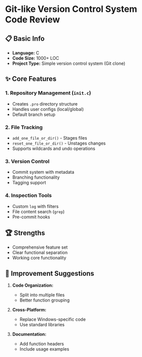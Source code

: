 # Git-like Version Control System Code Review

## 📋 Basic Info
- **Language:** C
- **Code Size:** 1000+ LOC
- **Project Type:** Simple version control system (Git clone)

## ✨ Core Features

### 1. Repository Management (`init.c`)
- Creates `.pro` directory structure
- Handles user configs (local/global)
- Default branch setup

### 2. File Tracking
- `add_one_file_or_dir()` - Stages files
- `reset_one_file_or_dir()` - Unstages changes
- Supports wildcards and undo operations

### 3. Version Control
- Commit system with metadata
- Branching functionality
- Tagging support

### 4. Inspection Tools
- Custom `log` with filters
- File content search (`grep`)
- Pre-commit hooks

## 🏆 Strengths
- Comprehensive feature set
- Clear functional separation
- Working core functionality

## 🔧 Improvement Suggestions
1. **Code Organization:**
   - Split into multiple files
   - Better function grouping

2. **Cross-Platform:**
   - Replace Windows-specific code
   - Use standard libraries

3. **Documentation:**
   - Add function headers
   - Include usage examples
